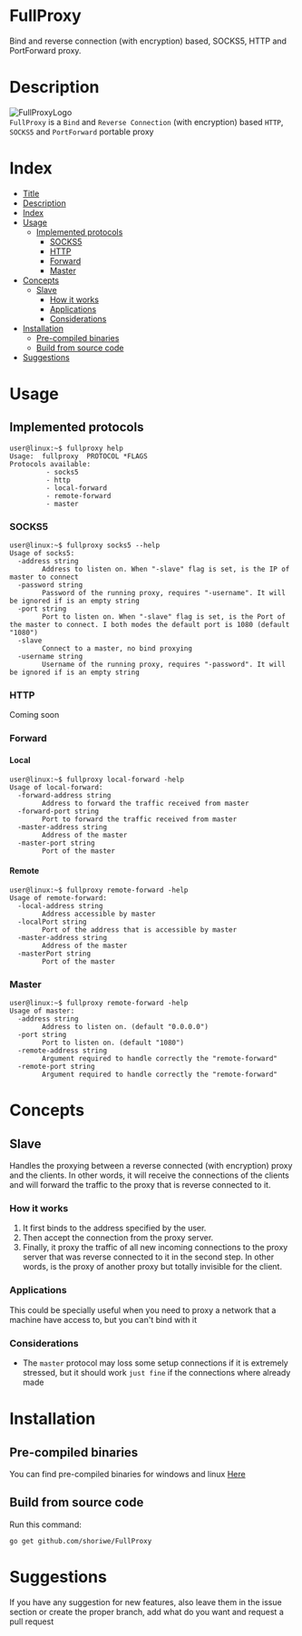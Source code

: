 # FullProxy
 Bind and reverse connection (with encryption) based, SOCKS5, HTTP and PortForward proxy.
 
# Description
![FullProxyLogo](https://raw.githubusercontent.com/shoriwe/FullProxy/master/logo/full-proxy-logo.PNG) \
`FullProxy` is a `Bind` and `Reverse Connection` (with encryption) based `HTTP`, `SOCKS5` and `PortForward` portable proxy
# Index
* [Title](#fullproxy)
* [Description](#description)
* [Index](#index)
* [Usage](#usage)
    * [Implemented protocols](#implemented-protocols)
        * [SOCKS5](#socks5)
        * [HTTP](#http)
        * [Forward](#forward)
        * [Master](#master)
* [Concepts](#concepts)
    * [Slave](#slave)
        * [How it works](#how-it-works)
        * [Applications](#applications)
        * [Considerations](#considerations)
* [Installation](#installation)
    * [Pre-compiled binaries](#pre-compiled-binaries)
    * [Build from source code](#build-from-source-code)
* [Suggestions](#suggestions)
# Usage
## Implemented protocols
```
user@linux:~$ fullproxy help
Usage:  fullproxy  PROTOCOL *FLAGS
Protocols available:
         - socks5
         - http
         - local-forward
         - remote-forward
         - master
```
### SOCKS5
```
user@linux:~$ fullproxy socks5 --help
Usage of socks5:
  -address string
        Address to listen on. When "-slave" flag is set, is the IP of master to connect
  -password string
        Password of the running proxy, requires "-username". It will be ignored if is an empty string
  -port string
        Port to listen on. When "-slave" flag is set, is the Port of the master to connect. I both modes the default port is 1080 (default "1080")
  -slave
        Connect to a master, no bind proxying
  -username string
        Username of the running proxy, requires "-password". It will be ignored if is an empty string
```
### HTTP
Coming soon
### Forward
#### Local
```
user@linux:~$ fullproxy local-forward -help
Usage of local-forward:
  -forward-address string
        Address to forward the traffic received from master
  -forward-port string
        Port to forward the traffic received from master
  -master-address string
        Address of the master
  -master-port string
        Port of the master
```
#### Remote
```
user@linux:~$ fullproxy remote-forward -help
Usage of remote-forward:
  -local-address string
        Address accessible by master
  -localPort string
        Port of the address that is accessible by master
  -master-address string
        Address of the master
  -masterPort string
        Port of the master
```
### Master
```
user@linux:~$ fullproxy remote-forward -help
Usage of master:
  -address string
        Address to listen on. (default "0.0.0.0")
  -port string
        Port to listen on. (default "1080")
  -remote-address string
        Argument required to handle correctly the "remote-forward"
  -remote-port string
        Argument required to handle correctly the "remote-forward"
```
# Concepts
## Slave
Handles the proxying between a reverse connected (with encryption) proxy and the clients. In other words, it will receive the connections of the clients and will forward the traffic to the proxy that is reverse connected to it.
### How it works
1. It first binds to the address specified by the user.
2. Then accept the connection from the proxy server.
3. Finally, it proxy the traffic of all new incoming connections to the proxy server that was reverse connected to it in the second step.
In other words, is the proxy of another proxy but totally invisible for the client.
### Applications
This could be specially useful when you need to proxy a network that a machine have access to, but you can't bind with it
### Considerations
- The `master` protocol may loss some setup connections if it is extremely stressed, but it should work `just fine` if the connections where already made
# Installation
## Pre-compiled binaries
You can find pre-compiled binaries for windows and linux [Here](https://github.com/shoriwe/FullProxy/tree/master/build)
## Build from source code
Run this command:
```
go get github.com/shoriwe/FullProxy
```
# Suggestions
If you have any suggestion for new features, also leave them in the issue section or create the proper branch, add what do you want and request a pull request
